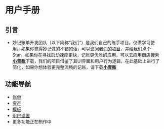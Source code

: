 # 用户手册
## 引言
- 妙记账单开发团队（以下简称“我们”）是我们自己的练手项目，仅供学习使用。如果你觉得妙记做的不错的话，可以[访问我们的项目](https://github.com/ztkuaikuai/MiaoJi)，并给我们点个Star。如果你在寻找启动速度更快，记账更优雅的应用，可以去应用商店搜索[**小青账**](https://bill.youqian.pro/)下载，我们的项目借鉴了其UI界面和用户行为逻辑，在此基础上进行了简化，如果你想体验更完整流畅的记账，请下载[**小青账**](https://bill.youqian.pro/)
## 功能导航
- [账单](./bill/)
- [资产](./asset/)
- [模板](./template/)
- [用户设置](./user/)
- 更多功能正在制作中